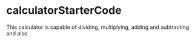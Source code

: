 # calculatorStarterCode
This calculator is capable of dividing, multiplying, adding and subtracting and also 
